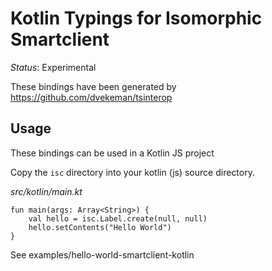 # Kotlin Typings for Isomorphic Smartclient

*Status*: Experimental

These bindings have been generated by https://github.com/dvekeman/tsinterop

## Usage

These bindings can be used in a Kotlin JS project

Copy the `isc` directory into your kotlin (js) source directory.

*src/kotlin/main.kt*

```
fun main(args: Array<String>) {
    val hello = isc.Label.create(null, null)
    hello.setContents("Hello World")
}
```

See examples/hello-world-smartclient-kotlin

